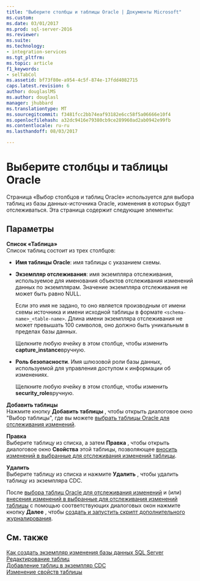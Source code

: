 ```yaml
---
title: "Выберите столбцы и таблицы Oracle | Документы Microsoft"
ms.custom: 
ms.date: 03/01/2017
ms.prod: sql-server-2016
ms.reviewer: 
ms.suite: 
ms.technology:
- integration-services
ms.tgt_pltfrm: 
ms.topic: article
f1_keywords:
- selTabCol
ms.assetid: bf73f80e-a954-4c5f-874e-17fdd4082715
caps.latest.revision: 6
author: douglaslMS
ms.author: douglasl
manager: jhubbard
ms.translationtype: MT
ms.sourcegitcommit: f3481fcc2bb74eaf93182e6cc58f5a06666e10f4
ms.openlocfilehash: a32dc9416e79380cb9ce289960ad2ab0942e99fb
ms.contentlocale: ru-ru
ms.lasthandoff: 08/03/2017

---
```

# <a name="select-oracle-tables-and-columns"></a>Выберите столбцы и таблицы Oracle
  Страница «Выбор столбцов и таблиц Oracle» используется для выбора таблиц из базы данных-источника Oracle, изменения в которых будут отслеживаться. Эта страница содержит следующие элементы:  
  
## <a name="options"></a>Параметры  
 **Список «Таблица»**  
 Список таблиц состоит из трех столбцов:  
  
-   **Имя таблицы Oracle**: имя таблицы с указанием схемы.  
  
-   **Экземпляр отслеживания**: имя экземпляра отслеживания, используемое для именования объектов отслеживания изменений данных по экземплярам. Значение экземпляра отслеживания не может быть равно NULL.  
  
     Если это имя не задано, то оно является производным от имени схемы источника и имени исходной таблицы в формате `<schema-name>_<table-name>`. Длина имени экземпляра отслеживания не может превышать 100 символов, оно должно быть уникальным в пределах базы данных.  
  
     Щелкните любую ячейку в этом столбце, чтобы изменить **capture_instance**вручную.  
  
-   **Роль безопасности**. Имя шлюзовой роли базы данных, используемой для управления доступом к информации об изменениях.  
  
     Щелкните любую ячейку в этом столбце, чтобы изменить **security_role**вручную.  
  
 **Добавить таблицы**  
 Нажмите кнопку **Добавить таблицы** , чтобы открыть диалоговое окно "Выбор таблицы", где вы можете [выбрать таблицы Oracle для отслеживания изменений](../../integration-services/change-data-capture/select-oracle-tables-for-capturing-changes.md).  
  
 **Правка**  
 Выберите таблицу из списка, а затем **Правка** , чтобы открыть диалоговое окно **Свойства** этой таблицы, позволяющее [вносить изменений в выбранные для отслеживания изменений таблицы](../../integration-services/change-data-capture/make-changes-to-the-tables-selected-for-capturing-changes.md).  
  
 **Удалить**  
 Выберите таблицу из списка и нажмите **Удалить** , чтобы удалить таблицу из экземпляра CDC.  
  
 После [выбора таблиц Oracle для отслеживания изменений](../../integration-services/change-data-capture/select-oracle-tables-for-capturing-changes.md) и (или) [внесения изменений в выбранные для отслеживания изменений таблицы](../../integration-services/change-data-capture/make-changes-to-the-tables-selected-for-capturing-changes.md) с помощью соответствующих диалоговых окон нажмите кнопку **Далее** , чтобы [создать и запустить скрипт дополнительного журналирования](../../integration-services/change-data-capture/generate-and-run-the-supplemental-logging-script.md).  
  
## <a name="see-also"></a>См. также  
 [Как создать экземпляр изменения базы данных SQL Server](../../integration-services/change-data-capture/how-to-create-the-sql-server-change-database-instance.md)   
 [Редактирование таблиц](../../integration-services/change-data-capture/edit-tables.md)   
 [Добавление таблиц в экземпляр CDC](../../integration-services/change-data-capture/add-tables-to-a-cdc-instance.md)   
 [Изменение свойств таблицы](../../integration-services/change-data-capture/edit-the-table-properties.md)  
  
  
